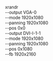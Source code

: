 xrandr \
  --output VGA-0 \
    --mode 1920x1080 \
    --panning 1920x1080 \
    --pos 0x0 \
  --output DVI-I-1-1 \
    --mode 1920x1080 \
    --panning 1920x1080 \
    --pos 0x1080 \
  --fb 1920x2160